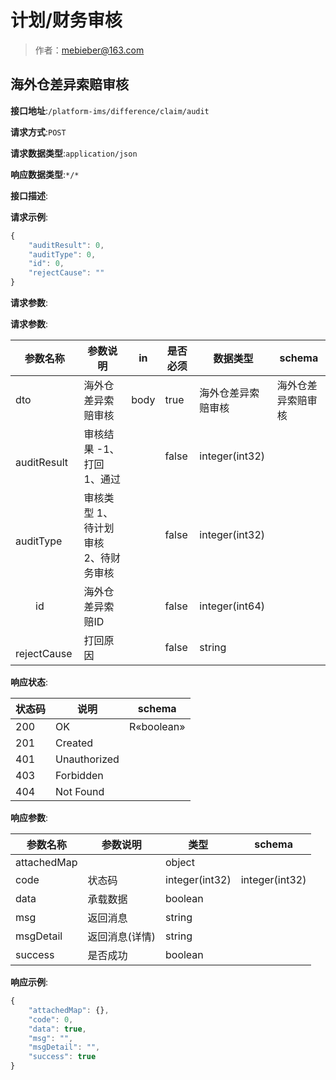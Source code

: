 # 计划/财务审核

> 作者：mebieber@163.com

## 海外仓差异索赔审核


**接口地址**:`/platform-ims/difference/claim/audit`


**请求方式**:`POST`


**请求数据类型**:`application/json`


**响应数据类型**:`*/*`


**接口描述**:


**请求示例**:


```javascript
{
	"auditResult": 0,
	"auditType": 0,
	"id": 0,
	"rejectCause": ""
}
```


**请求参数**:


**请求参数**:


| 参数名称 | 参数说明 | in    | 是否必须 | 数据类型 | schema |
| -------- | -------- | ----- | -------- | -------- | ------ |
|dto|海外仓差异索赔审核|body|true|海外仓差异索赔审核|海外仓差异索赔审核|
|&emsp;&emsp;auditResult|审核结果 -1、打回 1、通过||false|integer(int32)||
|&emsp;&emsp;auditType|审核类型 1、待计划审核 2、待财务审核||false|integer(int32)||
|&emsp;&emsp;id|海外仓差异索赔ID||false|integer(int64)||
|&emsp;&emsp;rejectCause|打回原因||false|string||


**响应状态**:


| 状态码 | 说明 | schema |
| -------- | -------- | ----- | 
|200|OK|R«boolean»|
|201|Created||
|401|Unauthorized||
|403|Forbidden||
|404|Not Found||


**响应参数**:


| 参数名称 | 参数说明 | 类型 | schema |
| -------- | -------- | ----- |----- | 
|attachedMap||object||
|code|状态码|integer(int32)|integer(int32)|
|data|承载数据|boolean||
|msg|返回消息|string||
|msgDetail|返回消息(详情)|string||
|success|是否成功|boolean||


**响应示例**:
```javascript
{
	"attachedMap": {},
	"code": 0,
	"data": true,
	"msg": "",
	"msgDetail": "",
	"success": true
}
```